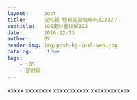 ```yaml
---
layout:     post
title:      定时器 你真的会使用吗22222？
subtitle:   iOS定时器详解222
date:       2016-12-13
author:     BY
header-img: img/post-bg-ios9-web.jpg
catalog: 	 true
tags:
    - iOS
    - 定时器
---
```



xxxxx
xxxxxxxx
xxxxxxxxxxx
xxxxxxxxxxxx
